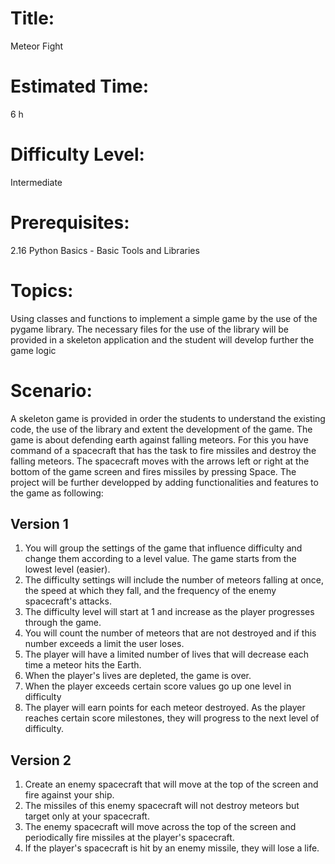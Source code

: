 # Title: 
Meteor Fight
# Estimated Time:
6 h
# Difficulty Level:
Intermediate
# Prerequisites:
2.16 Python Basics - Basic Tools and Libraries
# Topics:
Using classes and functions to implement a simple game by the use of the pygame library. The necessary files for the use of the library will be provided in a skeleton application and the student will develop further the game logic 
# Scenario:
A skeleton game is provided in order the students to understand the existing code, the use of the library and extent the development of the game. The game is about defending earth against falling meteors. For this you have command of a spacecraft that has the task to fire missiles and destroy the falling meteors. The spacecraft moves with the arrows left or right at the bottom of the game screen and fires missiles by pressing Space. The project will be further developped by adding functionalities and features to the game as following:
## Version 1
1. You will group the settings of the game that influence difficulty and change them according to a level value. The game starts from the lowest level (easier).
2. The difficulty settings will include the number of meteors falling at once, the speed at which they fall, and the frequency of the enemy spacecraft's attacks.
3. The difficulty level will start at 1 and increase as the player progresses through the game.
4. You will count the number of meteors that are not destroyed and if this number exceeds a limit the user loses.
5. The player will have a limited number of lives that will decrease each time a meteor hits the Earth.
6. When the player's lives are depleted, the game is over.
7. When the player exceeds certain score values go up one level in difficulty
8. The player will earn points for each meteor destroyed. As the player reaches certain score milestones, they will progress to the next level of difficulty. 
## Version 2
1. Create an enemy spacecraft that will move at the top of the screen and fire against your ship. 
2. The missiles of this enemy spacecraft will not destroy meteors but target only at your spacecraft.
3. The enemy spacecraft will move across the top of the screen and periodically fire missiles at the player's spacecraft.
4. If the player's spacecraft is hit by an enemy missile, they will lose a life.

